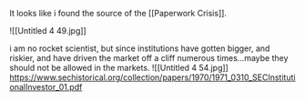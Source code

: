 It looks like i found the source of the [[Paperwork Crisis]]. 

![[Untitled 4 49.jpg]]

i am no rocket scientist, but since institutions have gotten bigger, and riskier, and have driven the market off a cliff numerous times...maybe they should not be allowed in the markets.
![[Untitled 4 54.jpg]]
https://www.sechistorical.org/collection/papers/1970/1971_0310_SECInstitutionalInvestor_01.pdf

